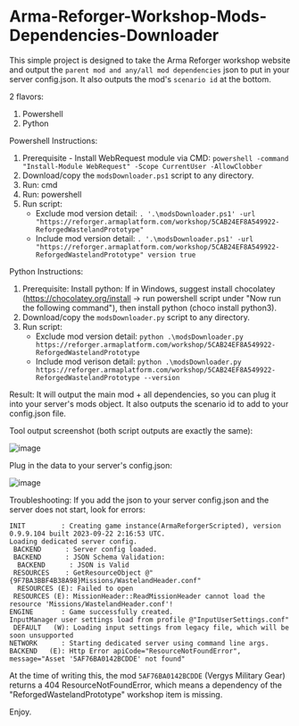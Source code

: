# Arma-Reforger-Workshop-Mods-Dependencies-Downloader
This simple project is designed to take the Arma Reforger workshop website and output the `parent mod and any/all mod dependencies` json to put in your server config.json. It also outputs the mod's `scenario id` at the bottom.

2 flavors:
1. Powershell
2. Python

Powershell Instructions:
1. Prerequisite - Install WebRequest module via CMD: `powershell -command "Install-Module WebRequest" -Scope CurrentUser -AllowClobber`
2. Download/copy the `modsDownloader.ps1` script to any directory.
3. Run: cmd
4. Run: powershell
5. Run script:
   - Exclude mod version detail:
        `. '.\modsDownloader.ps1' -url "https://reforger.armaplatform.com/workshop/5CAB24EF8A549922-ReforgedWastelandPrototype"`
   - Include mod version detail:
        `. '.\modsDownloader.ps1' -url "https://reforger.armaplatform.com/workshop/5CAB24EF8A549922-ReforgedWastelandPrototype" version true`

Python Instructions:
1. Prerequisite: Install python: If in Windows, suggest install chocolatey (https://chocolatey.org/install -> run powershell script under "Now run the following command"), then install python (choco install python3).
2. Download/copy the `modsDownloader.py` script to any directory.
3. Run script:
    - Exclude mod version detail:
       `python .\modsDownloader.py https://reforger.armaplatform.com/workshop/5CAB24EF8A549922-ReforgedWastelandPrototype`
    - Include mod verison detail:
       `python .\modsDownloader.py https://reforger.armaplatform.com/workshop/5CAB24EF8A549922-ReforgedWastelandPrototype --version`

Result:
It will output the main mod + all dependencies, so you can plug it into your server's mods object. It also outputs the scenario id to add to your config.json file.

Tool output screenshot (both script outputs are exactly the same):

![image](https://github.com/SirFrostingham/Arma-Reforger-Workshop-Mods-Dependencies-Downloader/assets/4725943/0c3157de-1a75-496c-8a47-53cbe134b2f6)


Plug in the data to your server's config.json:

![image](https://github.com/SirFrostingham/Arma-Reforger-Workshop-Mods-Dependencies-Downloader/assets/4725943/5b22c62c-5085-432d-b799-5831fdc58715)


Troubleshooting:
If you add the json to your server config.json and the server does not start, look for errors:
```
INIT         : Creating game instance(ArmaReforgerScripted), version 0.9.9.104 built 2023-09-22 2:16:53 UTC.
Loading dedicated server config.
 BACKEND      : Server config loaded.
 BACKEND      : JSON Schema Validation:
  BACKEND      : JSON is Valid
 RESOURCES    : GetResourceObject @"{9F7BA3BBF4B38A98}Missions/WastelandHeader.conf"
  RESOURCES (E): Failed to open
 RESOURCES (E): MissionHeader::ReadMissionHeader cannot load the resource 'Missions/WastelandHeader.conf'!
ENGINE       : Game successfully created.
InputManager user settings load from profile @"InputUserSettings.conf"
 DEFAULT   (W): Loading input settings from legacy file, which will be soon unsupported
NETWORK      : Starting dedicated server using command line args.
BACKEND   (E): Http Error apiCode="ResourceNotFoundError", message="Asset '5AF76BA0142BCDDE' not found"
```

At the time of writing this, the mod `5AF76BA0142BCDDE` (Vergys Military Gear) returns a 404 ResourceNotFoundError, which means a dependency of the "ReforgedWastelandPrototype" workshop item is missing.

Enjoy.
